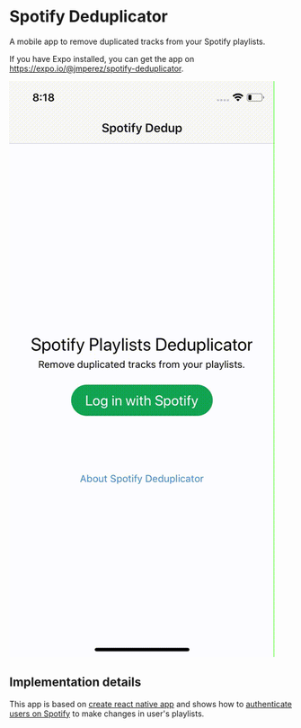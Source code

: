 # Spotify Deduplicator

A mobile app to remove duplicated tracks from your Spotify playlists.

If you have Expo installed, you can get the app on https://expo.io/@jmperez/spotify-deduplicator.

![Video](https://raw.githubusercontent.com/JMPerez/spotify-dedup-mobile/master/video.gif)

## Implementation details

This app is based on [create react native app](https://github.com/react-community/create-react-native-app) and shows how to [authenticate users on Spotify](https://developer.spotify.com/web-api/authorization-guide/) to make changes in user's playlists.